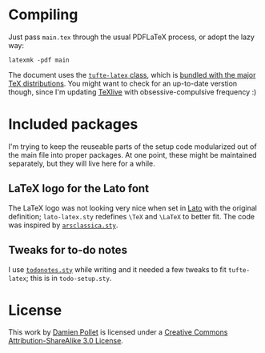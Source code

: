 # Compiling

Just pass `main.tex` through the usual PDFLaTeX process, or adopt the lazy way:

    latexmk -pdf main

The document uses the [`tufte-latex` class][tufte-google], which is [bundled with the major TeX distributions][tufte-ctan]. You might want to check for an up-to-date verstion though, since I'm updating [TeXlive][] with obsessive-compulsive frequency :)


# Included packages

I'm trying to keep the reuseable parts of the setup code modularized out of the main file into proper packages. At one point, these might be maintained separately, but they will live here for a while.


## LaTeX logo for the Lato font

The LaTeX logo was not looking very nice when set in [Lato][] with the original definition; `lato-latex.sty` redefines `\TeX` and `\LaTeX` to better fit. The code was inspired by [`arsclassica.sty`][arsclassica].


## Tweaks for to-do notes

I use [`todonotes.sty`][todo] while writing and it needed a few tweaks to fit `tufte-latex`; this is in `todo-setup.sty`.


[tufte-google]: http://code.google.com/p/tufte-latex/ "A Tufte-inspired LaTeX class for producing handouts, papers, and books"
[tufte-ctan]: http://ctan.tug.org/pkg/tufte-latex "tufte-latex on CTAN"
[texlive]: http://www.tug.org/texlive/
[lato]: http://www.fontsquirrel.com/fonts/lato "Lato, by Łukasz Dziedzic"
[arsclassica]: http://ctan.tug.org/pkg/arsclassica "An extension of classicthesis"
[classicthesis]: http://ctan.tug.org/pkg/classicthesis "A document class with a Bringhurst-inspired design"
[todo]: http://ctan.tug.org/pkg/todonotes


# License

This work by [Damien Pollet](http://people.untyped.org/damien.pollet) is licensed under a [Creative Commons Attribution-ShareAlike 3.0 License](http://creativecommons.org/licenses/by-sa/3.0/).
